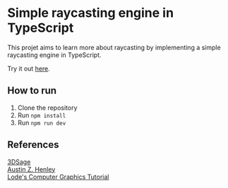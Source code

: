 # Simple raycasting engine in TypeScript

This projet aims to learn more about raycasting by implementing a simple raycasting engine in TypeScript.

Try it out [here](https://matthieuflaceliere.github.io/RaycastingJS/).

## How to run

1. Clone the repository
2. Run `npm install`
3. Run `npm run dev`

## References

[3DSage](https://www.youtube.com/watch?v=gYRrGTC7GtA)\
[Austin Z. Henley](https://austinhenley.com/blog/raycasting.html) \
[Lode's Computer Graphics Tutorial](https://lodev.org/cgtutor/raycasting.html)